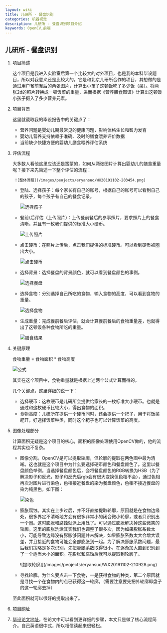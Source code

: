 ```yaml
---
layout: wiki
title: 儿研所 - 餐盘识别
categories: 机器视觉
description: 儿研所 - 餐盘识别项目介绍
keywords: OpenCV,前端
---
```


## 儿研所 - 餐盘识别

1. 项目简述

    这个项目是我进入实验室后第一个比较大的对外项目，也是我的本科毕设题目，所以对我意义还是比较大的。它是和北京儿研所合作的项目，其想做的是通过用户餐前餐后的两张图片，计算出小孩子这顿饭吃了多少饭（菜）。将两张2d的照片转换成一顿饭菜的重量，进而根据《营养膳食图谱》计算出这顿饭小孩子摄入了多少营养元素。

2. 项目背景

    这里就截取我的毕设报告中的关键点了：

    + 营养问题是婴幼儿期最常见的健康问题，影响体格生长和智力发育
    + 婴幼儿营养支持依赖于准确、及时的膳食喂养评价数据
    + 当前缺少快捷方便的婴幼儿膳食喂养评估系统

3. 评估流程

    大多数人看他这里应该还是蛮蒙的，如何从两张图片计算出婴幼儿的膳食重量呢？接下来先简述一下整个评估的流程：

        ![整体流程](/images/peojects/eryansuo/WX20191102-203454.png)

    + 登陆、选择孩子：每个家长有自己的账号，根据自己的账号可以看到自己的孩子，每个孩子有自己的餐食记录。

        ![选择孩子](/images/peojects/eryansuo/WX20191102-203810.png)

    + 餐前/后评估（上传照片）：上传餐前餐后的参事照片，要求照片上的餐食清晰，并且有一枚我们提供的标准大小硬币。

        ![上传照片](/images/peojects/eryansuo/WX20191102-204130.png)

    + 点击硬币：在照片上传后，点击我们提供的标准硬币。可以看到硬币被圈出大小。

        ![点击硬币](/images/peojects/eryansuo/WX20191102-204318.png)

    + 选择背景：选择餐盘的背景颜色，就可以看到餐盘颜色的事例。

        ![选择餐盘](/images/peojects/eryansuo/WX20191102-204546.png)

    + 选择食物：分别选择自己所吃的食物，输入食物的高度，可以看到食物的重量。

        ![选择食物](/images/peojects/eryansuo/WX20191102-204707.png)

    + 生成重量：完成餐前餐后评估，就会计算餐前餐后的食物重量差，也就得出了这顿饭各种食物所吃的重量。

        ![膳食结果](/images/peojects/eryansuo/WX20191102-204915.png)

4. 关键原理

    食物重量 = 食物面积 * 食物高度

    ![公式](/images/peojects/eryansuo/WX20191102-205127.png)

    其实在这个项目中，食物重量就是根据上述两个公式计算而得的。

    几个关键点，这里详细的说一下：

    + 选择硬币：这枚硬币是儿研所会提供给家长的一枚标准大小硬币。也就是通过和这枚硬币比较大小，得出食物的面积。
    + 食物高度：儿研所在提供一个硬币同时，还会提供一个耙子，用于将饭菜耙开，好选择饭菜种类，同时这个耙子也可以计算饭菜的高度。

5. 图像处理部分

    计算面积无疑是这个项目的核心，面积的图像处理使用OpenCV做的，他的流程其实也不复杂。

    + 图像分割。OpenCV是可以提取轮廓，但轮廓的提取在两色图中最为清晰。这也就是这个项目中为什么要选择硬币颜色和餐盘颜色了。这里以餐盘颜色举例。当选择餐盘颜色后，会将餐盘颜色的RGB转换为HSB（为了解决影子和反光，影子和反光后rgb会有很大变换但色相不会），通过色相再次对图片进行染色，色相接近餐盘的染为餐盘颜色，色相不接近餐盘的染为纯黑色，如下图：

        ![染色](/images/peojects/eryansuo/WX20191102-210422.png)
    
    + 膨胀腐蚀。其实在上步过后，并不好直接提取轮廓，原因就是在食物边缘处，很多界定不清晰地方会有很多非常小的闭合微小轮廓，或者只识别出一个圈。这时膨胀和腐蚀就派上用处了。可以通过膨胀解决掉这些微笑的轮廓。这里的膨胀洗漱其实我们也调整了很多次，因为如果膨胀系数太小，可能导致边缘没有膨胀够问题并未解决，如果膨胀系数太大会增大误差，并且接近的食物可能会全部膨胀到一起。为了解决膨胀系数问题，最后我们策略是多次识别，先把膨胀系数取得很小，在逐渐加大直到识别到了一个适当大小的面积。在膨胀和腐蚀后就可以提取到轮廓了。

        ![提取轮廓]](/images/peojects/eryansuo/WX20191102-210928.png)

    + 寻找轮廓。为什么要点击一下食物，一是获得食物的种类，第二个原因就是寻找一个在食物内的点已获得这一轮廓。（需要注意要先把外轮廓即盘子的这一轮廓去掉）

    至此面积就可以很好的提取出来了。

6. [项目网址](http://babydiet.free4inno.com)

7. [毕设论文地址](http://freedisk.free4inno.com/download?uuid=756833e2-d3cf-4238-866c-cee9d15b16c4)，在论文中可以看到更详细的步骤，本文只是做了核心流程简介。自己英语很中式，所以相信读起来很轻松。
